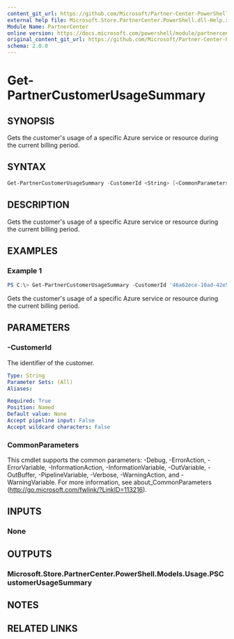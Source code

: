 ```yaml
---
content_git_url: https://github.com/Microsoft/Partner-Center-PowerShell/blob/master/docs/help/Get-PartnerCustomerUsageSummary.md
external help file: Microsoft.Store.PartnerCenter.PowerShell.dll-Help.xml
Module Name: PartnerCenter
online version: https://docs.microsoft.com/powershell/module/partnercenter/Get-PartnerCustomerUsageSummary
original_content_git_url: https://github.com/Microsoft/Partner-Center-PowerShell/blob/master/docs/help/Get-PartnerCustomerUsageSummary.md
schema: 2.0.0
---
```


# Get-PartnerCustomerUsageSummary

## SYNOPSIS
Gets the customer's usage of a specific Azure service or resource during the current billing period.

## SYNTAX

```powershell
Get-PartnerCustomerUsageSummary -CustomerId <String> [<CommonParameters>]
```

## DESCRIPTION
Gets the customer's usage of a specific Azure service or resource during the current billing period.

## EXAMPLES

### Example 1
```powershell
PS C:\> Get-PartnerCustomerUsageSummary -CustomerId '46a62ece-10ad-42e5-b3f1-b2ed53e6fc08'
```

Gets the customer's usage of a specific Azure service or resource during the current billing period.

## PARAMETERS

### -CustomerId
The identifier of the customer.

```yaml
Type: String
Parameter Sets: (All)
Aliases:

Required: True
Position: Named
Default value: None
Accept pipeline input: False
Accept wildcard characters: False
```

### CommonParameters
This cmdlet supports the common parameters: -Debug, -ErrorAction, -ErrorVariable, -InformationAction, -InformationVariable, -OutVariable, -OutBuffer, -PipelineVariable, -Verbose, -WarningAction, and -WarningVariable. For more information, see about_CommonParameters (http://go.microsoft.com/fwlink/?LinkID=113216).

## INPUTS

### None

## OUTPUTS

### Microsoft.Store.PartnerCenter.PowerShell.Models.Usage.PSCustomerUsageSummary

## NOTES

## RELATED LINKS
